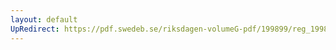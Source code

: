 ```yaml
---
layout: default
UpRedirect: https://pdf.swedeb.se/riksdagen-volumeG-pdf/199899/reg_199899/reg_199899_0371.pdf
---
```

